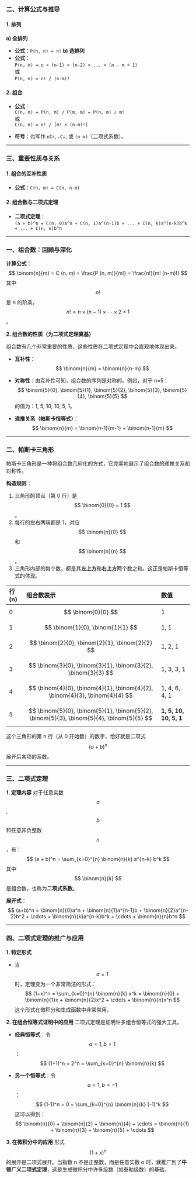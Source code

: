 ### 二、计算公式与推导

#### 1. 排列

**a) 全排列**
- **公式**：`P(n, n) = n!`
**b) 选排列**
- **公式**：  
    `P(n, m) = n × (n-1) × (n-2) × ... × (n - m + 1)`  
    或  
    `P(n, m) = n! / (n-m)!`
#### 2. 组合
- **公式**：  
    `C(n, m) = P(n, m) / P(m, m) = P(n, m) / m!`  
    或  
    `C(n, m) = n! / [m! × (n-m)!]`
    
- **符号**：也写作 `nCr`, `ₙCₘ`, 或 `(n m)`（二项式系数）。    

---

### 三、重要性质与关系

#### 1. 组合的互补性质

- **公式**：`C(n, m) = C(n, n-m)`

#### 2. 组合数与二项式定理

- **二项式定理**：  
    `(a + b)^n = C(n, 0)a^n + C(n, 1)a^(n-1)b + ... + C(n, k)a^(n-k)b^k + ... + C(n, n)b^n`    


---

### 一、组合数：回顾与深化

**计算公式**：
$$
\binom{n}{m} = C (n, m) = \frac{P (n, m)}{m!} = \frac{n!}{m! (n-m)!}
$$
其中 $$ n! $$ 是 n 的阶乘，$$ n! = n \times (n-1) \times \cdots \times 2 \times 1 $$。



**2. 组合数的性质（为二项式定理奠基）**

组合数有几个非常重要的性质，这些性质在二项式定理中会直观地体现出来。

- **互补性**：$$ \binom{n}{m} = \binom{n}{n-m} $$


- **对称性**：由互补性可知，组合数的序列是对称的。例如，对于 n=5：
  $$ \binom{5}{0}, \binom{5}{1}, \binom{5}{2}, \binom{5}{3}, \binom{5}{4}, \binom{5}{5} $$ 的值为：1, 5, 10, 10, 5, 1。

- **递推关系（帕斯卡恒等式）**：
  $$
  \binom{n}{m} = \binom{n-1}{m-1} + \binom{n-1}{m}
  $$


---

### 二、帕斯卡三角形

帕斯卡三角形是一种将组合数几何化的方式，它完美地展示了组合数的递推关系和对称性。

**构造规则**：
1. 三角形的顶点（第 0 行）是 $$ \binom{0}{0} = 1 $$。
2. 每行的左右两端都是 1，对应 $$ \binom{n}{0} $$ 和 $$ \binom{n}{n} $$。
3. 三角形内部的每个数，都是其**左上方**和**右上方**两个数之和。这正是帕斯卡恒等式的体现。

| 行 (n) | 组合数表示 | 数值 |
| :--- | :--- | :--- |
| 0 | $$ \binom{0}{0} $$ | 1 |
| 1 | $$ \binom{1}{0}, \binom{1}{1} $$ | 1, 1 |
| 2 | $$ \binom{2}{0}, \binom{2}{1}, \binom{2}{2} $$ | 1, 2, 1 |
| 3 | $$ \binom{3}{0}, \binom{3}{1}, \binom{3}{2}, \binom{3}{3} $$ | 1, 3, 3, 1 |
| 4 | $$ \binom{4}{0}, \binom{4}{1}, \binom{4}{2}, \binom{4}{3}, \binom{4}{4} $$ | 1, 4, 6, 4, 1 |
| 5 | $$ \binom{5}{0}, \binom{5}{1}, \binom{5}{2}, \binom{5}{3}, \binom{5}{4}, \binom{5}{5} $$ | **1, 5, 10, 10, 5, 1** |

这个三角形的第 n 行（从 0 开始数）的数字，恰好就是二项式 $$ (a+b)^n $$ 展开后各项的系数。

---

### 三、二项式定理

**1. 定理内容**
对于任意实数 $$ a $$, $$ b $$ 和任意非负整数 $$ n $$，有：
$$
(a + b)^n = \sum_{k=0}^{n} \binom{n}{k} a^{n-k} b^k
$$
其中 $$ \binom{n}{k} $$ 是组合数，也称为**二项式系数**。

**展开式**：
$$
(a+b)^n = \binom{n}{0}a^n + \binom{n}{1}a^{n-1}b + \binom{n}{2}a^{n-2}b^2 + \cdots + \binom{n}{k}a^{n-k}b^k + \cdots + \binom{n}{n}b^n
$$



---

### 四、二项式定理的推广与应用

**1. 特定形式**
- 当 $$ a=1 $$ 时，定理变为一个非常简洁的形式：
  $$
  (1+x)^n = \sum_{k=0}^{n} \binom{n}{k} x^k = \binom{n}{0} + \binom{n}{1}x + \binom{n}{2}x^2 + \cdots + \binom{n}{n}x^n
  $$
  这个形式在微积分和生成函数中非常常用。

**2. 在组合恒等式证明中的应用**
二项式定理是证明许多组合恒等式的强大工具。

- **经典恒等式**：令 $$ a=1, b=1 $$：
  $$
  (1+1)^n = 2^n = \sum_{k=0}^{n} \binom{n}{k}
  $$

- **另一个恒等式**：令 $$ a=1, b=-1 $$：
  $$
  (1-1)^n = 0 = \sum_{k=0}^{n} \binom{n}{k} (-1)^k
  $$
  这可以得到：$$ \binom{n}{0} + \binom{n}{2} + \binom{n}{4} + \cdots = \binom{n}{1} + \binom{n}{3} + \binom{n}{5} + \cdots $$

**3. 在微积分中的应用**
形式 $$ (1+x)^n $$ 的展开是二项式展开。当指数 n 不是正整数，而是任意实数 α 时，就推广到了**牛顿广义二项式定理**，这是生成微积分中许多级数（如泰勒级数）的基础。

